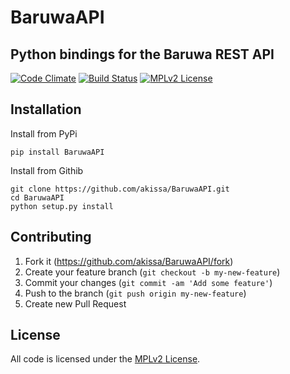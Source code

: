 # BaruwaAPI


## Python bindings for the Baruwa REST API


[![Code Climate](https://codeclimate.com/github/akissa/BaruwaAPI/badges/gpa.svg)](https://codeclimate.com/github/akissa/BaruwaAPI)
[![Build Status](https://travis-ci.org/akissa/BaruwaAPI.svg?branch=master)](https://travis-ci.org/akissa/BaruwaAPI)
[![MPLv2 License](https://img.shields.io/badge/license-MPLv2-blue.svg?style=flat-square)](https://www.mozilla.org/MPL/2.0/)

## Installation

Install from PyPi

    pip install BaruwaAPI

Install from Githib

    git clone https://github.com/akissa/BaruwaAPI.git
    cd BaruwaAPI
    python setup.py install

## Contributing

1. Fork it (https://github.com/akissa/BaruwaAPI/fork)
2. Create your feature branch (`git checkout -b my-new-feature`)
3. Commit your changes (`git commit -am 'Add some feature'`)
4. Push to the branch (`git push origin my-new-feature`)
5. Create new Pull Request


## License

All code is licensed under the
[MPLv2 License](https://github.com/akissa/BaruwaAPI/blob/master/LICENSE).
